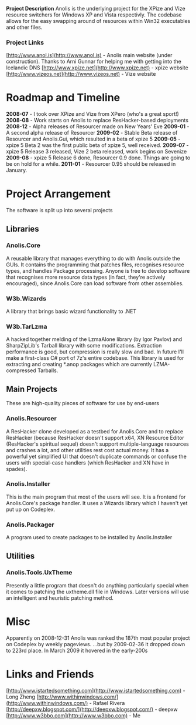 **Project Description**
Anolis is the underlying project for the XPize and Vize resource switchers for Windows XP and Vista respectivly. The codebase allows for the easy swapping around of resources within Win32 executables and other files.

### Project Links
[http://www.anol.is](http://www.anol.is) - Anolis main website (under construction). Thanks to Arni Gunnar for helping me with getting into the Icelandic DNS
[http://www.xpize.net](http://www.xpize.net) - xpize website
[http://www.vizeos.net](http://www.vizeos.net) - Vize website

# Roadmap and Timeline
**2008-07** - I took over XPize and Vize from XPero (who's a great sport!)
**2008-08** - Work starts on Anolis to replace ResHacker-based deployments
**2008-12** - Alpha releases of Resourcer made on New Years' Eve
**2009-01** - A second alpha release of Resourcer
**2009-02** - Stable Beta release of Resourcer and Anolis.Gui, which resulted in a beta of xpize 5
**2009-05** - xpize 5 Beta 2 was the first public beta of xpize 5, well received.
**2009-07** - xpize 5 Release 3 released, Vize 2 beta released, work begins on Sevenize
**2009-08** - xpize 5 Release 6 done, Resourcer 0.9 done. Things are going to be on hold for a while.
**2011-01** - Resourcer 0.95 should be released in January. 

# Project Arrangement
The software is split up into several projects

## Libraries

### Anolis.Core
A reusable library that manages everything to do with Anolis outside the GUIs. It contains the programming that patches files, recognises resource types, and handles Package processing. Anyone is free to develop software that recognises more resource data types (in fact, they're actively encouraged), since Anolis.Core can load software from other assemblies.

### W3b.Wizards
A library that brings basic wizard functionality to .NET

### W3b.TarLzma
A hacked together melding of the LzmaAlone library (by Igor Pavlov) and SharpZipLib's Tarball library with some modifications. Extraction performance is good, but compression is really slow and bad. In future I'll make a first-class C# port of 7z's entire codebase. This library is used for extracting and creating *.anop packages which are currently LZMA-compressed Tarballs.

## Main Projects
These are high-quality pieces of software for use by end-users

### Anolis.Resourcer
A ResHacker clone developed as a testbed for Anolis.Core and to replace ResHacker (because ResHacker doesn't support x64, XN Resource Editor (ResHacker's spiritual sequel) doesn't support multiple-language resources and crashes a lot, and other utilities rest cost actual money. It has a powerful yet simplified UI that doesn't duplicate commands or confuse the users with special-case handlers (which ResHacker and XN have in spades).

### Anolis.Installer
This is the main program that most of the users will see. It is a frontend for Anolis.Core's package handler. It uses a Wizards library which I haven't yet put up on Codeplex.

### Anolis.Packager
A program used to create packages to be installed by Anolis.Installer

## Utilities

### Anolis.Tools.UxTheme
Presently a little program that doesn't do anything particularly special when it comes to patching the uxtheme.dll file in Windows. Later versions will use an intelligent and heuristic patching method.

# Misc
Apparently on 2008-12-31 Anolis was ranked the 187th most popular project on Codeplex by weekly pageviews.
...but by 2009-02-36 it dropped down to 223rd place.
In March 2009 it hovered in the early-200s

# Links and Friends

[http://www.istartedsomething.com](http://www.istartedsomething.com) - Long Zheng
[http://www.withinwindows.com/](http://www.withinwindows.com/) - Rafael Rivera
[http://deepxw.blogspot.com/](http://deepxw.blogspot.com/) - deepxw
[http://www.w3bbo.com](http://www.w3bbo.com) - Me